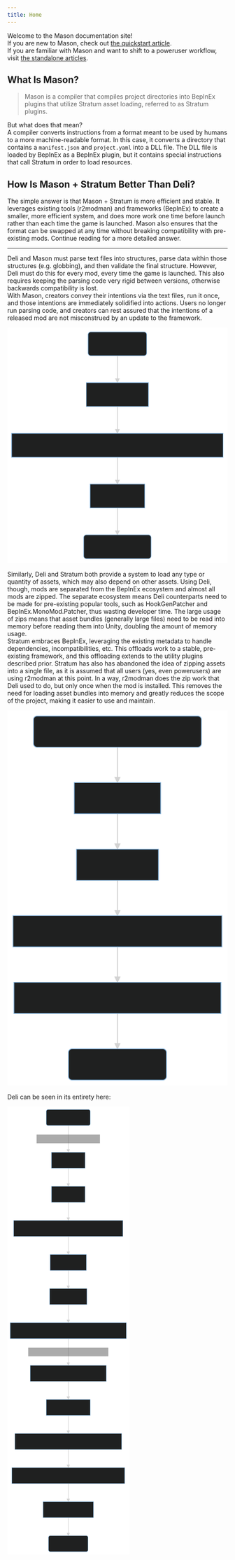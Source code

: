```yaml
---
title: Home
---
```


Welcome to the Mason documentation site!  
If you are new to Mason, check out [the quickstart article](quickstart.md).  
If you are familiar with Mason and want to shift to a poweruser workflow, visit [the standalone articles](standalone/installation.md).

## What Is Mason?

> Mason is a compiler that compiles project directories into BepInEx plugins that utilize Stratum asset loading, referred to as Stratum plugins.

But what does that mean?  
A compiler converts instructions from a format meant to be used by humans to a more machine-readable format. In this case, it converts a directory that contains a `manifest.json` and `project.yaml` into a DLL file. The DLL file is loaded by BepInEx as a BepInEx plugin, but it contains special instructions that call Stratum in order to load resources.

## How Is Mason + Stratum Better Than Deli?

The simple answer is that Mason + Stratum is more efficient and stable. It leverages existing tools (r2modman) and frameworks (BepInEx) to create a smaller, more efficient system, and does more work one time before launch rather than each time the game is launched. Mason also ensures that the format can be swapped at any time without breaking compatibility with pre-existing mods. Continue reading for a more detailed answer.

---

Deli and Mason must parse text files into structures, parse data within those structures (e.g. globbing), and then validate the final structure. However, Deli must do this for every mod, every time the game is launched. This also requires keeping the parsing code very rigid between versions, otherwise backwards compatibility is lost.  
With Mason, creators convey their intentions via the text files, run it once, and those intentions are immediately solidified into actions. Users no longer run parsing code, and creators can rest assured that the intentions of a released mod are not misconstrued by an update to the framework.

![Mason flowchart](images/flowcharts/mason.svg)

Similarly, Deli and Stratum both provide a system to load any type or quantity of assets, which may also depend on other assets. Using Deli, though, mods are separated from the BepInEx ecosystem and almost all mods are zipped. The separate ecosystem means Deli counterparts need to be made for pre-existing popular tools, such as HookGenPatcher and BepInEx.MonoMod.Patcher, thus wasting developer time. The large usage of zips means that asset bundles (generally large files) need to be read into memory before reading them into Unity, doubling the amount of memory usage.  
Stratum embraces BepInEx, leveraging the existing metadata to handle dependencies, incompatibilities, etc. This offloads work to a stable, pre-existing framework, and this offloading extends to the utility plugins described prior. Stratum has also has abandoned the idea of zipping assets into a single file, as it is assumed that all users (yes, even powerusers) are using r2modman at this point. In a way, r2modman does the zip work that Deli used to do, but only once when the mod is installed. This removes the need for loading asset bundles into memory and greatly reduces the scope of the project, making it easier to use and maintain.

![Stratum flowchart](images/flowcharts/stratum.svg)

Deli can be seen in its entirety here:

![Deli flowchart](images/flowcharts/deli.svg)
